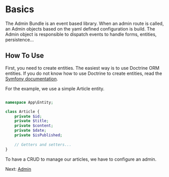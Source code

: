 # Basics

The Admin Bundle is an event based library. When an  admin route is called, an Admin objects based on the yaml defined 
configuration is build. The Admin object is responsible to dispatch events to handle forms, entities, persistence...

## How To Use
First, you need to create entities. The easiest way is to use Doctrine ORM entities. If you do not know how to use
Doctrine to create entities, read the [Symfony documentation](https://symfony.com/doc/current/doctrine.html). 

For the example, we  use a simple Article entity.
```php

namespace App\Entity;

class Article {
    private $id;
    private $title;
    private $content;
    private $date;
    private $isPublished;
    
    // Getters and setters...
}
```

To have a CRUD to manage our articles, we have to configure an admin.

Next: [Admin](admin.md)
